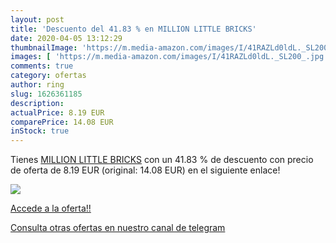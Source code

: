 ```yaml
---
layout: post
title: 'Descuento del 41.83 % en MILLION LITTLE BRICKS'
date: 2020-04-05 13:12:29
thumbnailImage: 'https://m.media-amazon.com/images/I/41RAZLd0ldL._SL200_.jpg'
images: [ 'https://m.media-amazon.com/images/I/41RAZLd0ldL._SL200_.jpg' ]
comments: true
category: ofertas
author: ring
slug: 1626361185
description:
actualPrice: 8.19 EUR
comparePrice: 14.08 EUR
inStock: true
---
```


Tienes [MILLION LITTLE BRICKS](https://www.amazon.com/dp/1626361185/?tag=redken08-20) con un 41.83 % de descuento con precio de oferta de 8.19 EUR (original: 14.08 EUR) en el siguiente enlace!

[![](https://m.media-amazon.com/images/I/41RAZLd0ldL._SL200_.jpg)](https://www.amazon.com/dp/1626361185/?tag=redken08-20)

[Accede a la oferta!!](https://www.amazon.com/dp/1626361185/?tag=redken08-20)

[Consulta otras ofertas en nuestro canal de telegram](https://t.me/s/ofertas25)

